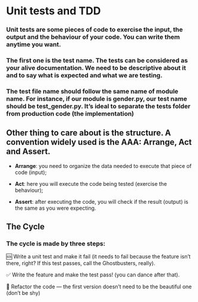 # Unit tests and TDD

### Unit tests are some pieces of code to exercise the input, the output and the behaviour of your code. You can write them anytime you want.

### The first one is the test name. The tests can be considered as your alive documentation. We need to be descriptive about it and to say what is expected and what we are testing.

### The test file name should follow the same name of module name. For instance, if our module is gender.py, our test name should be test_gender.py. It’s ideal to separate the tests folder from production code (the implementation)

## Other thing to care about is the structure. A convention widely used is the AAA: Arrange, Act and Assert.

- **Arrange**: you need to organize the data needed to execute that piece of code (input);

- **Act**: here you will execute the code being tested (exercise the behaviour);

- **Assert**: after executing the code, you will check if the result (output) is the same as you were expecting.

## The Cycle
### The cycle is made by three steps:
🆘 Write a unit test and make it fail (it needs to fail because the feature isn’t there, right? If this test passes, call the Ghostbusters, really).

✅ Write the feature and make the test pass! (you can dance after that).

🔵 Refactor the code — the first version doesn’t need to be the beautiful one (don’t be shy)